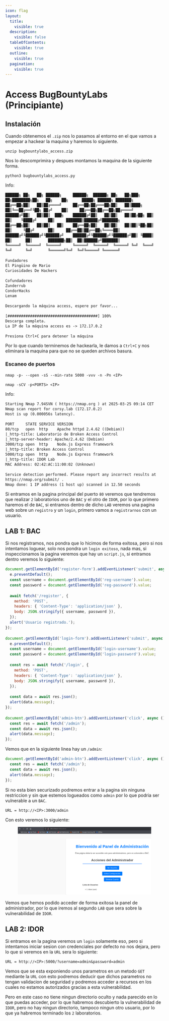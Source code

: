 ```yaml
---
icon: flag
layout:
  title:
    visible: true
  description:
    visible: false
  tableOfContents:
    visible: true
  outline:
    visible: true
  pagination:
    visible: true
---
```


# Access BugBountyLabs (Principiante)

## Instalación

Cuando obtenemos el `.zip` nos lo pasamos al entorno en el que vamos a empezar a hackear la maquina y haremos lo siguiente.

```shell
unzip bugbountylabs_access.zip
```

Nos lo descomprimira y despues montamos la maquina de la siguiente forma.

```shell
python3 bugbountylabs_access.py
```

Info:

```
██████╗ ██╗   ██╗ ██████╗     ██████╗  ██████╗ ██╗   ██╗███╗   ██╗████████╗██╗   ██╗    ██╗      █████╗ ██████╗ ███████╗
██╔══██╗██║   ██║██╔════╝     ██╔══██╗██╔═══██╗██║   ██║████╗  ██║╚══██╔══╝╚██╗ ██╔╝    ██║     ██╔══██╗██╔══██╗██╔════╝
██████╔╝██║   ██║██║  ███╗    ██████╔╝██║   ██║██║   ██║██╔██╗ ██║   ██║    ╚████╔╝     ██║     ███████║██████╔╝███████╗
██╔══██╗██║   ██║██║   ██║    ██╔══██╗██║   ██║██║   ██║██║╚██╗██║   ██║     ╚██╔╝      ██║     ██╔══██║██╔══██╗╚════██║
██████╔╝╚██████╔╝╚██████╔╝    ██████╔╝╚██████╔╝╚██████╔╝██║ ╚████║   ██║      ██║       ███████╗██║  ██║██████╔╝███████║
╚═════╝  ╚═════╝  ╚═════╝     ╚═════╝  ╚═════╝  ╚═════╝ ╚═╝  ╚═══╝   ╚═╝      ╚═╝       ╚══════╝╚═╝  ╚═╝╚═════╝ ╚══════╝

Fundadores
El Pingüino de Mario
Curiosidades De Hackers

Cofundadores
Zunderrub
CondorHacks
Lenam

Descargando la máquina access, espere por favor...

[########################################] 100%
Descarga completa.
La IP de la máquina access es -> 172.17.0.2

Presiona Ctrl+C para detener la máquina
```

Por lo que cuando terminemos de hackearla, le damos a `Ctrl+C` y nos eliminara la maquina para que no se queden archivos basura.

### Escaneo de puertos

```shell
nmap -p- --open -sS --min-rate 5000 -vvv -n -Pn <IP>
```

```shell
nmap -sCV -p<PORTS> <IP>
```

Info:

```
Starting Nmap 7.94SVN ( https://nmap.org ) at 2025-03-25 09:14 CET
Nmap scan report for corsy.lab (172.17.0.2)
Host is up (0.000056s latency).

PORT     STATE SERVICE VERSION
80/tcp   open  http    Apache httpd 2.4.62 ((Debian))
|_http-title: Laboratorio de Broken Access Control
|_http-server-header: Apache/2.4.62 (Debian)
3000/tcp open  http    Node.js Express framework
|_http-title: Broken Access Control
5000/tcp open  http    Node.js Express framework
|_http-title: IDOR Lab
MAC Address: 02:42:AC:11:00:02 (Unknown)

Service detection performed. Please report any incorrect results at https://nmap.org/submit/ .
Nmap done: 1 IP address (1 host up) scanned in 12.50 seconds
```

Si entramos en la pagina principal del puerto `80` veremos que tendremos que realizar `2` laboratorios uno de `BAC` y el otro de `IDOR`, por lo que primero haremos el de `BAC`, si entramos dentro de dicho `LAB` veremos una pagina web sobre un `registro` y un `login`, primero vamos a `registrarnos` con un usuario.

## LAB 1: BAC

Si nos registramos, nos pondra que lo hicimos de forma exitosa, pero si nos intentamos loguear, solo nos pondra un `login exitoso`, nada mas, si inspeccionamos la pagina veremos que hay un `script.js`, si entramos dentro veremos lo siguiente:

```js
document.getElementById('register-form').addEventListener('submit', async (e) => {
  e.preventDefault();
  const username = document.getElementById('reg-username').value;
  const password = document.getElementById('reg-password').value;

  await fetch('/register', {
    method: 'POST',
    headers: { 'Content-Type': 'application/json' },
    body: JSON.stringify({ username, password }),
  });
  alert('Usuario registrado.');
});

document.getElementById('login-form').addEventListener('submit', async (e) => {
  e.preventDefault();
  const username = document.getElementById('login-username').value;
  const password = document.getElementById('login-password').value;

  const res = await fetch('/login', {
    method: 'POST',
    headers: { 'Content-Type': 'application/json' },
    body: JSON.stringify({ username, password }),
  });

  const data = await res.json();
  alert(data.message);
});

document.getElementById('admin-btn').addEventListener('click', async () => {
  const res = await fetch('/admin');
  const data = await res.json();
  alert(data.message);
});
```

Vemos que en la siguiente linea hay un `/admin`:

```js
document.getElementById('admin-btn').addEventListener('click', async () => {
  const res = await fetch('/admin');
  const data = await res.json();
  alert(data.message);
});
```

Si no esta bien securizado podremos entrar a la pagina sin ninguna restriccion y sin que estemos logueados como `admin` por lo que podria ser vulnerable a un `BAC`.

```
URL = http://<IP>:3000/admin
```

Con esto veremos lo siguiente:

<figure><img src="../../.gitbook/assets/image (333).png" alt=""><figcaption></figcaption></figure>

Vemos que hemos podido acceder de forma exitosa la panel de administrador, por lo que iremos al segundo `LAB` que sera sobre la vulnerabilidad de `IDOR`.

## LAB 2: IDOR

Si entramos en la pagina veremos un `login` solamente eso, pero si intentamos iniciar sesion con credenciales por defecto no nos dejara, pero lo que si veremos en la `URL` sera lo siguiente:

```
URL = http://<IP>:5000/?username=admin&password=admin
```

Vemos que se esta exponiendo unos parametros en un metodo `GET` mediante la `URL` con esto podremos deducir que dichos parametros no tengan validacion de seguridad y podremos acceder a recursos en los cuales no estamos autorizados gracias a esta vulnerabilidad.

Pero en este caso no tiene ningun directorio oculto y nada parecido en lo que puedas acceder, por lo que habremos descubierto la vulnerabilidad de `IDOR`, pero no hay ningun directorio, tampoco ningun otro usuario, por lo que ya habremos terminado los `2` laboratorios.
